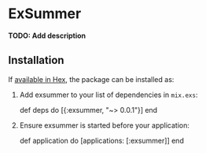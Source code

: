 # ExSummer

**TODO: Add description**

## Installation

If [available in Hex](https://hex.pm/docs/publish), the package can be installed as:

  1. Add exsummer to your list of dependencies in `mix.exs`:

        def deps do
          [{:exsummer, "~> 0.0.1"}]
        end

  2. Ensure exsummer is started before your application:

        def application do
          [applications: [:exsummer]]
        end

